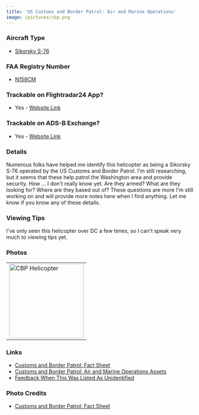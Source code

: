 ```yaml
---
title: 'US Customs and Border Patrol: Air and Marine Operations'
image: /pictures/cbp.png
---
```


### Aircraft Type
* [Sikorsky S-76](https://en.wikipedia.org/wiki/Sikorsky_S-76)

### FAA Registry Number 
* [N159CM](https://registry.faa.gov/aircraftinquiry/NNum_Results.aspx?NNumbertxt=N159CM)

### Trackable on Flightradar24 App?
* Yes - [Website Link](https://www.flightradar24.com/data/aircraft/N159CM)

### Trackable on ADS-B Exchange?
* Yes - [Website Link](https://globe.adsbexchange.com/?icao=a0ebdc)

### Details

Numerous folks have helped me identify this helicopter as being a Sikorsky S-76 operated by the US Customs and Border Patrol. I'm still researching, but it seems that these help patrol the Washington area and provide security.  How ... I don't really know yet.  Are they armed?  What are they looking for?  Where are they based out of?  These questions are more I'm still working on and will provide more notes here when I find anything.  Let me know if you know any of these details.  


### Viewing Tips 

I've only seen this helicopter over DC a few times, so I can't speak very much to viewing tips yet. 


### Photos 

<table style="width:100%">
  <tr>
    <td><img src="https://helicoptersofdc.com/pictures/cbp.png" alt="CBP Helicopter" width="200"></td>    </tr>
  </table>

### Links
* [Customs and Border Patrol: Fact Sheet](https://www.cbp.gov/sites/default/files/documents/FS_2015_Sikorsky%20S-76_FINAL.pdf)
* [Customs and Border Patrol: Air and Marine Operations Assets](https://www.cbp.gov/border-security/air-sea/aircraft-and-marine-vessels)
* [Feedback When This Was Listed As Unidentified](https://github.com/gbinal/dc-helicopters/issues/2)


### Photo Credits
* [Customs and Border Patrol: Fact Sheet](https://www.cbp.gov/sites/default/files/documents/FS_2015_Sikorsky%20S-76_FINAL.pdf) 
